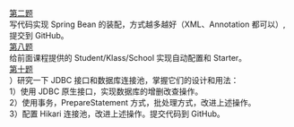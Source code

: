 [第二题](https://github.com/nyszhgz14b/javaCourseCodes/blob/main/05_Week/week05/src/main/java/com/example/week05/task2/AutoAssemblyDemo.java)  
写代码实现 Spring Bean 的装配，方式越多越好（XML、Annotation 都可以）, 提交到 GitHub。   
[第八题](https://github.com/nyszhgz14b/javaCourseCodes/tree/main/05_Week/school-spring-boot-starter/src/main)  
给前面课程提供的 Student/Klass/School 实现自动配置和 Starter。      
[第十题](https://github.com/nyszhgz14b/javaCourseCodes/tree/main/05_Week/week05/src/main/java/com/example/week05/task10)  
 ）研究一下 JDBC 接口和数据库连接池，掌握它们的设计和用法：   
1）使用 JDBC 原生接口，实现数据库的增删改查操作。   
2）使用事务，PrepareStatement 方式，批处理方式，改进上述操作。   
3）配置 Hikari 连接池，改进上述操作。提交代码到 GitHub。     